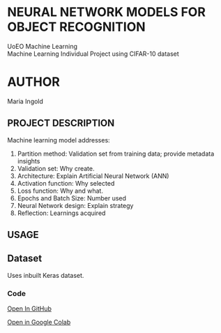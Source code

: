 # NEURAL NETWORK MODELS FOR OBJECT RECOGNITION

UoEO Machine Learning  
Machine Learning Individual Project using CIFAR-10 dataset  

# AUTHOR

Maria Ingold  

## PROJECT DESCRIPTION

Machine learning model addresses:
1. Partition method: Validation set from training data; provide metadata insights
2. Validation set: Why create.
3. Architecture: Explain Artificial Neural Network (ANN)
4. Activation function: Why selected      
5. Loss function: Why and what.
6. Epochs and Batch Size: Number used
7. Neural Network design: Explain strategy
8. Reflection: Learnings acquired

## USAGE

## Dataset

Uses inbuilt Keras dataset.

### Code

[Open In GitHub](https://github.com/mariaingold/ObjectRecognition/blob/main/ObjectRecognition.ipynb)

[Open in Google Colab](https://colab.research.google.com/github/mariaingold/ObjectRecognition/blob/main/ObjectRecognition.ipynb)

